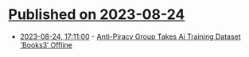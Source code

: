# [Published on 2023-08-24](index.md)

* [2023-08-24, 17:11:00](https://soylentnews.org/article.pl?sid=23/08/23/1139213&from=rss) - [Anti-Piracy Group Takes Ai Training Dataset 'Books3′ Offline](https://soylentnews.org/article.pl?sid=23/08/23/1139213&from=rss)
